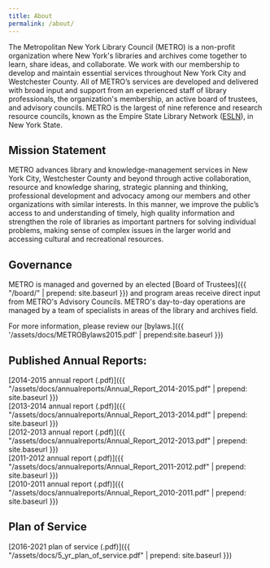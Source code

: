 ```yaml
---
title: About
permalink: /about/
---
```


The Metropolitan New York Library Council (METRO) is a non-profit organization where New York's libraries and archives come together to learn, share ideas, and collaborate. We work with our membership to develop and maintain essential services throughout New York City and Westchester County. All of METRO’s services are developed and delivered with broad input and support from an experienced staff of library professionals, the organization's membership, an active board of trustees, and advisory councils.  METRO is the largest of nine reference and research resource councils, known as the Empire State Library Network ([ESLN](http://www.esln.org)), in New York State.

## Mission Statement

METRO advances library and knowledge-management services in New York City, Westchester County and beyond through active collaboration, resource and knowledge sharing, strategic planning and thinking, professional development and advocacy among our members and other organizations with similar interests. In this manner, we improve the public’s access to and understanding of timely, high quality information and strengthen the role of libraries as important partners for solving individual problems, making sense of complex issues in the larger world and accessing cultural and recreational resources.

## Governance

METRO is managed and governed by an elected [Board of Trustees]({{ "/board/" | prepend: site.baseurl }}) and program areas receive direct input from METRO's Advisory Councils. METRO's day-to-day operations are managed by a team of specialists in areas of the library and archives field.

For more information, please review our [bylaws.]({{ '/assets/docs/METROBylaws2015.pdf' | prepend:site.baseurl }})

## Published Annual Reports:
[2014-2015 annual report (.pdf)]({{ "/assets/docs/annualreports/Annual_Report_2014-2015.pdf" | prepend: site.baseurl }})  
[2013-2014 annual report (.pdf)]({{ "/assets/docs/annualreports/Annual_Report_2013-2014.pdf" | prepend: site.baseurl }})  
[2012-2013 annual report (.pdf)]({{ "/assets/docs/annualreports/Annual_Report_2012-2013.pdf" | prepend: site.baseurl }})  
[2011-2012 annual report (.pdf)]({{ "/assets/docs/annualreports/Annual_Report_2011-2012.pdf" | prepend: site.baseurl }})  
[2010-2011 annual report (.pdf)]({{ "/assets/docs/annualreports/Annual_Report_2010-2011.pdf" | prepend: site.baseurl }})  

## Plan of Service
[2016-2021 plan of service (.pdf)]({{ "/assets/docs/5_yr_plan_of_service.pdf" | prepend: site.baseurl }})
